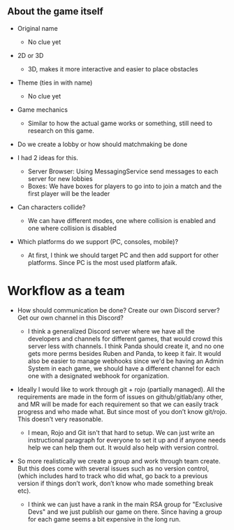 ## About the game itself
- Original name
  - No clue yet

- 2D or 3D
  - 3D, makes it more interactive and easier to place obstacles

- Theme (ties in with name)
  - No clue yet

- Game mechanics
  - Similar to how the actual game works or something, still need to research on this game.

- Do we create a lobby or how should matchmaking be done
- I had 2 ideas for this.
    * Server Browser: Using MessagingService send messages to each server for new lobbies
    * Boxes: We have boxes for players to go into to join a match and the first player will be the leader

- Can characters collide?
  - We can have different modes, one where collision is enabled and one where collision is disabled

- Which platforms do we support (PC, consoles, mobile)?
  - At first, I think we should target PC and then add support for other platforms. Since PC is the most used platform afaik.

# Workflow as a team
- How should communication be done? Create our own Discord server? Get our own channel in this Discord?
  - I think a generalized Discord server where we have all the developers and channels for different games, that would crowd this server less with channels. I think Panda should create it, and no one gets more perms besides Ruben and Panda, to keep it fair. It would also be easier to manage webhooks since we'd be having an Admin System in each game, we should have a different channel for each one with a designated webhook for organization.

- Ideally I would like to work through git + rojo (partially managed). All the requirements are made in the form of issues on github/gitlab/any other, and MR will be made for each requirement so that we can easily track progress and who made what. But since most of you don’t know git/rojo. This doesn’t very reasonable.
  - I mean, Rojo and Git isn't that hard to setup. We can just write an instructional paragraph for everyone to set it up and if anyone needs help we can help them out. It would also help with version control.

- So more realistically we create a group and work through team create. But this does come with several issues such as no version control, (which includes hard to track who did what, go back to a previous version if things don’t work, don’t know who made something break etc).
  - I think we can just have a rank in the main RSA group for "Exclusive Devs" and we just publish our game on there. Since having a group for each game seems a bit expensive in the long run.
